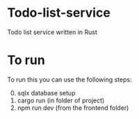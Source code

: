 # Todo-list-service
Todo list service written in Rust
# To run
To run this you can use the following steps:

0. sqlx database setup
1. cargo run (in folder of project)
2. npm run dev (from the frontend folder)

